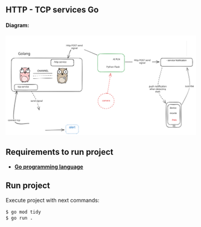 ## HTTP - TCP services Go

#### Diagram:
![capture diagram](./diagram-services-AI.svg)

## Requirements to run project
	
* [**Go programming language**](https://go.dev/doc/install)

## Run project

Execute project with next commands:
	
	$ go mod tidy
	$ go run .
